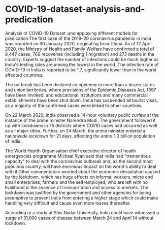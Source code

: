 # COVID-19-dataset-analysis-and-predication
Analysis of COVID-19 Dataset ,and applaying different models for predication
The first case of the 2019–20 coronavirus pandemic in India was reported on 30 January 2020, originating from China. As of 12 April 2020, the Ministry of Health and Family Welfare have confirmed a total of 8,447 cases, 766 recoveries (including 1 migration) and 273 deaths in the country. Experts suggest the number of infections could be much higher as India's testing rates are among the lowest in the world. The infection rate of COVID-19 in India is reported to be 1.7, significantly lower than in the worst affected countries.

The outbreak has been declared an epidemic in more than a dozen states and union territories, where provisions of the Epidemic Diseases Act, 1897 have been invoked, and educational institutions and many commercial establishments have been shut down. India has suspended all tourist visas, as a majority of the confirmed cases were linked to other countries.

On 22 March 2020, India observed a 14-hour voluntary public curfew at the instance of the prime minister Narendra Modi. The government followed it up with lockdowns in 75 districts where COVID cases had occurred as well as all major cities. Further, on 24 March, the prime minister ordered a nationwide lockdown for 21 days, affecting the entire 1.3 billion population of India.

The World Health Organisation chief executive director of health emergencies programme Michael Ryan said that India had "tremendous capacity" to deal with the coronavirus outbreak and, as the second most populous country, will have enormous impact on the world's ability to deal with it.Other commentators worried about the economic devastation caused by the lockdown, which has huge effects on informal workers, micro and small enterprises, farmers and the self-employed, who are left with no livelihood in the absence of transportation and access to markets. The lockdown was justified by the government and other agencies for being preemptive to prevent India from entering a higher stage which could make handling very difficult and cause even more losses thereafter.

According to a study at Shiv Nadar University, India could have witnessed a surge of 31,000 cases of disease between March 24 and April 14 without lockdown.

